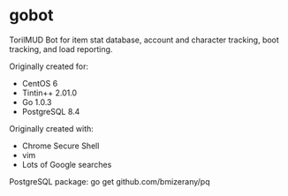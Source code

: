 gobot
=====

TorilMUD Bot for item stat database, account and character tracking, boot tracking, and load reporting.

Originally created for:

* CentOS 6
* Tintin++ 2.01.0
* Go 1.0.3
* PostgreSQL 8.4

Originally created with:

* Chrome Secure Shell
* vim
* Lots of Google searches

PostgreSQL package: go get github.com/bmizerany/pq
